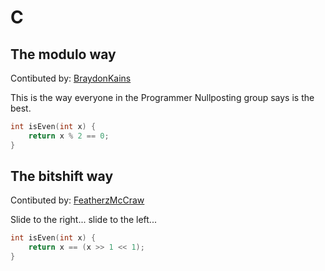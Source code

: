 # C

## The modulo way 
Contibuted by: [BraydonKains](https://github.com/BraydonKains)

This is the way everyone in the Programmer Nullposting group says is the best.

```c
int isEven(int x) {
    return x % 2 == 0;
}
```

## The bitshift way 
Contibuted by: [FeatherzMcCraw](https://github.com/FeatherzMcGraw)

Slide to the right... slide to the left...

```c
int isEven(int x) {
	return x == (x >> 1 << 1);
}
```